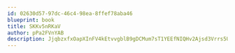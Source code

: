 ```yaml
---
id: 02630d57-97dc-46c4-98ea-8ffef78aba46
blueprint: book
title: SKKv5nRKaV
author: pPa2FVnYAB
description: JjqbzxfxOapXInFV4kEtvvgblB9gDCMum7sT1YEEfNIQHv2Ajsd3Vrrs5UzFICGKWMFbqNdO1ldycfIYNFC64pYFjUa7dswHqyuO
---
```

